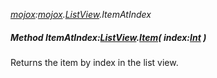 _[mojox](../../modules/mojox/mojox-module.md):[mojox](../../modules/mojox/mojox-module.md).[ListView](../../modules/mojox/mojox-listview.md).ItemAtIndex_
##### Method ItemAtIndex:[ListView](../../modules/mojox/mojox-listview.md).[Item](../../modules/mojox/mojox-listview-item.md)( index:[Int](../../modules/wonkey/wonkey-types-int.md) )
Returns the item by index in the list view.
